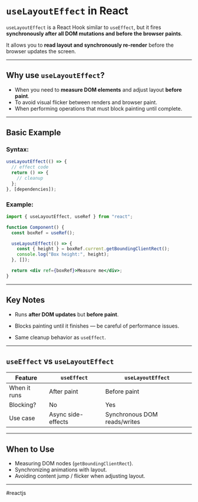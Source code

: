 # `useLayoutEffect` in React

`useLayoutEffect` is a React Hook similar to `useEffect`, but it fires **synchronously after all DOM mutations and before the browser paints**.

It allows you to **read layout and synchronously re-render** before the browser updates the screen.

---
## Why use `useLayoutEffect`?

* When you need to **measure DOM elements** and adjust layout **before paint**.
* To avoid visual flicker between renders and browser paint.
* When performing operations that must block painting until complete.

---
## Basic Example

### Syntax:

```jsx
useLayoutEffect(() => {
  // effect code
  return () => {
    // cleanup
  };
}, [dependencies]);
```

### Example:

```jsx
import { useLayoutEffect, useRef } from "react";

function Component() {
  const boxRef = useRef();

  useLayoutEffect(() => {
    const { height } = boxRef.current.getBoundingClientRect();
    console.log("Box height:", height);
  }, []);

  return <div ref={boxRef}>Measure me</div>;
}
```

---
## Key Notes

* Runs **after DOM updates** but **before paint**.

* Blocks painting until it finishes — be careful of performance issues.

* Same cleanup behavior as `useEffect`.

---
## `useEffect` vs `useLayoutEffect`

| Feature | `useEffect` | `useLayoutEffect` | 
|---|---|---|
| When it runs | After paint | Before paint |
| Blocking? | No | Yes |
| Use case | Async side-effects | Synchronous DOM reads/writes |

---

## When to Use

* Measuring DOM nodes (`getBoundingClientRect`).
* Synchronizing animations with layout.
* Avoiding content jump / flicker when adjusting layout.

---

#reactjs